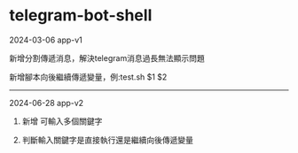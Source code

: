 # telegram-bot-shell
2024-03-06
app-v1

新增分割傳遞消息，解決telegram消息過長無法顯示問題

新增腳本向後繼續傳遞變量，例:test.sh $1 $2

---
2024-06-28
app-v2

1. 新增 可輸入多個關鍵字

2. 判斷輸入關鍵字是直接執行還是繼續向後傳遞變量
